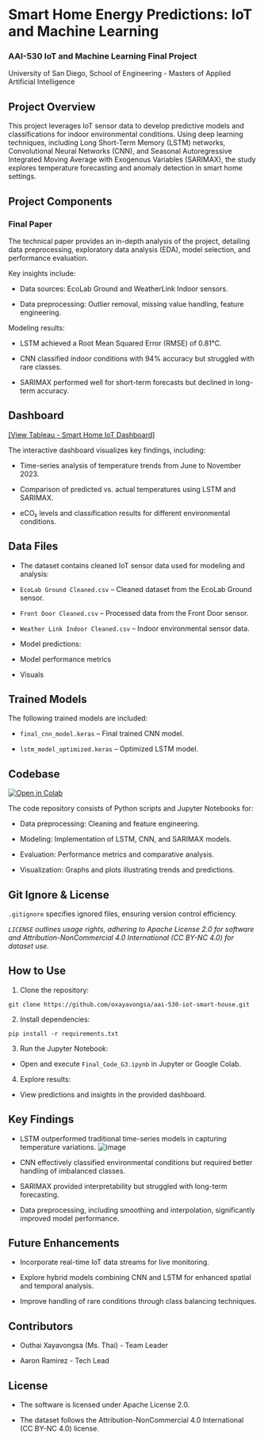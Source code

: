 # Smart Home Energy Predictions: IoT and Machine Learning
### AAI-530 IoT and Machine Learning Final Project
University of San Diego, School of Engineering - Masters of Applied Artificial Intelligence

## Project Overview
This project leverages IoT sensor data to develop predictive models and classifications for indoor environmental conditions. Using deep learning techniques, including Long Short-Term Memory (LSTM) networks, Convolutional Neural Networks (CNN), and Seasonal Autoregressive Integrated Moving Average with Exogenous Variables (SARIMAX), the study explores temperature forecasting and anomaly detection in smart home settings.

## Project Components
### Final Paper

The technical paper provides an in-depth analysis of the project, detailing data preprocessing, exploratory data analysis (EDA), model selection, and performance evaluation. 

Key insights include:

- Data sources: EcoLab Ground and WeatherLink Indoor sensors.

- Data preprocessing: Outlier removal, missing value handling, feature engineering.

Modeling results:

- LSTM achieved a Root Mean Squared Error (RMSE) of 0.81°C.

- CNN classified indoor conditions with 94% accuracy but struggled with rare classes.

- SARIMAX performed well for short-term forecasts but declined in long-term accuracy.

## Dashboard
<a href="https://public.tableau.com/views/FinalPredictions/IoTSmartHomeDashboard?:language=en-US&:sid=&:redirect=auth&:display_count=n&:origin=viz_share_link" target="_blank">[View Tableau - Smart Home IoT Dashboard]</a>

The interactive dashboard visualizes key findings, including:

- Time-series analysis of temperature trends from June to November 2023.

- Comparison of predicted vs. actual temperatures using LSTM and SARIMAX.

- eCO₂ levels and classification results for different environmental conditions.

## Data Files

- The dataset contains cleaned IoT sensor data used for modeling and analysis:

- ```EcoLab Ground Cleaned.csv``` – Cleaned dataset from the EcoLab Ground sensor.

- ```Front Door Cleaned.csv``` – Processed data from the Front Door sensor.

- ```Weather Link Indoor Cleaned.csv``` – Indoor environmental sensor data.

- Model predictions:

- Model performance metrics
  
- Visuals

## Trained Models

The following trained models are included:

- ```final_cnn_model.keras``` – Final trained CNN model.

- ```lstm_model_optimized.keras``` – Optimized LSTM model.

## Codebase <a href="https://colab.research.google.com/github/oxayavongsa/aai-530-iot-smart-house/blob/main/Final_Code_G3.ipynb" target="_blank">
  <img src="https://colab.research.google.com/assets/colab-badge.svg" alt="Open in Colab"/>
</a>

The code repository consists of Python scripts and Jupyter Notebooks for:

- Data preprocessing: Cleaning and feature engineering.

- Modeling: Implementation of LSTM, CNN, and SARIMAX models.

- Evaluation: Performance metrics and comparative analysis.

- Visualization: Graphs and plots illustrating trends and predictions.

## Git Ignore & License

```.gitignore``` specifies ignored files, ensuring version control efficiency.

*```LICENSE``` outlines usage rights, adhering to Apache License 2.0 for software and Attribution-NonCommercial 4.0 International (CC BY-NC 4.0) for dataset use.*

## How to Use

1. Clone the repository:

```git clone https://github.com/oxayavongsa/aai-530-iot-smart-house.git```

2. Install dependencies:

```pip install -r requirements.txt```

3. Run the Jupyter Notebook:

- Open and execute ```Final_Code_G3.ipynb``` in Jupyter or Google Colab.

4. Explore results:

- View predictions and insights in the provided dashboard.

## Key Findings

- LSTM outperformed traditional time-series models in capturing temperature variations.
  ![image](https://github.com/user-attachments/assets/3f4cf25d-9fba-4846-a1cc-cdd1cac0dc8d)

- CNN effectively classified environmental conditions but required better handling of imbalanced classes.

- SARIMAX provided interpretability but struggled with long-term forecasting.

- Data preprocessing, including smoothing and interpolation, significantly improved model performance.

## Future Enhancements

- Incorporate real-time IoT data streams for live monitoring.

- Explore hybrid models combining CNN and LSTM for enhanced spatial and temporal analysis.

- Improve handling of rare conditions through class balancing techniques.

## Contributors

- Outhai Xayavongsa (Ms. Thai) - Team Leader

- Aaron Ramirez - Tech Lead

## License

- The software is licensed under Apache License 2.0.

- The dataset follows the Attribution-NonCommercial 4.0 International (CC BY-NC 4.0) license.
